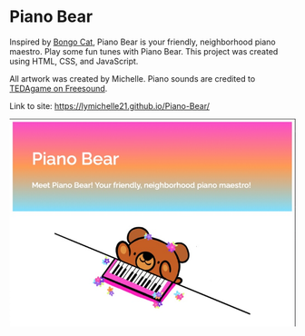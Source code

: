  # Piano Bear

Inspired by [Bongo Cat](https://bongo.cat), Piano Bear is your friendly, neighborhood piano maestro. Play some fun tunes with Piano Bear. This project was created using HTML, CSS, and JavaScript.  

All artwork was created by Michelle. Piano sounds are credited to [TEDAgame on Freesound](https://freesound.org/people/TEDAgame/packs/25405/).  

Link to site: https://lymichelle21.github.io/Piano-Bear/

![Piano Bear Screenshot](piano-bear-screenshot.jpg)
